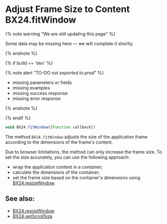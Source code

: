 # Adjust Frame Size to Content BX24.fitWindow

{% note warning "We are still updating this page" %}

Some data may be missing here — we will complete it shortly.

{% endnote %}

{% if build == 'dev' %}

{% note alert "TO-DO _not exported to prod_" %}

- missing parameters or fields
- missing examples
- missing success response
- missing error response

{% endnote %}

{% endif %}

```js
void BX24.fitWindow([Function callback])
```

The method `BX24.fitWindow` adjusts the size of the application frame according to the dimensions of the frame's content.

Due to browser limitations, the method can only increase the frame size. To set the size accurately, you can use the following approach:

- wrap the application content in a container;
- calculate the dimensions of the container;
- set the frame size based on the container's dimensions using [BX24.resizeWindow](./bx24-resize-window.md).

## See also:

- [BX24.resizeWindow](./bx24-resize-window.md)
- [BX24.getScrollSize](./bx24-get-scroll-size.md)